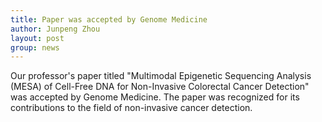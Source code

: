 ```yaml
---
title: Paper was accepted by Genome Medicine
author: Junpeng Zhou
layout: post
group: news
---
```

Our professor's paper titled "Multimodal Epigenetic Sequencing Analysis (MESA) of Cell-Free DNA for Non-Invasive Colorectal Cancer Detection" was accepted by Genome Medicine. The paper was recognized for its contributions to the field of non-invasive cancer detection.  
